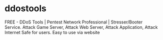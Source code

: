 # ddostools
FREE - DDoS Tools | Pentest Network Professional | Stresser/Booter Service. Attack Game Server, Attack Web Server, Attack Application, Attack Internet  Safe for users. Easy to use via website
